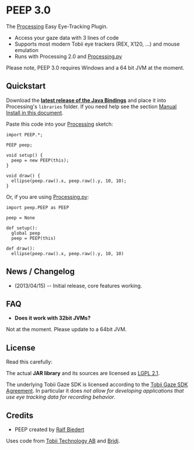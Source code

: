 

# PEEP 3.0 #

The [Processing](http://processing.org) Easy Eye-Tracking Plugin.

  * Access your gaze data with 3 lines of code 
  * Supports most modern Tobii eye trackers (REX, X120, ...) and mouse emulation
  * Runs with Processing 2.0 and [Processing.py](https://github.com/jdf/processing.py)
  
Please note, PEEP 3.0 requires Windows and a 64 bit JVM at the moment.


## Quickstart ##

Download the __[latest release of the Java Bindings](http://s.xr.io/peep/latest.zip)__ and place it into Processing's `libraries` folder. If you need help see the section [Manual Install in this document](http://wiki.processing.org/w/How_to_Install_a_Contributed_Library).

  
Paste this code into your  [Processing](http://processing.org) sketch:

	import PEEP.*;

	PEEP peep;

	void setup() {
	  peep = new PEEP(this);
	}

	void draw() {
	  ellipse(peep.raw().x, peep.raw().y, 10, 10);  
	}

 
Or, if you are using [Processing.py](https://github.com/jdf/processing.py):
  
	import peep.PEEP as PEEP
	
	peep = None

	def setup():
	  global peep
	  peep = PEEP(this)
	
	def draw():
	  ellipse(peep.raw().x, peep.raw().y, 10, 10)




## News / Changelog ##

  * (2013/04/15) -- Initial release, core features working.



## FAQ ##

  * __Does it work with 32bit JVMs?__

  Not at the moment. Please update to a 64bit JVM.


## License ##

Read this carefully:

The actual __JAR library__ and its sources are licensed as [LGPL 2.1](http://www.gnu.org/licenses/lgpl-2.1.html). 

The underlying Tobii Gaze SDK is licensed according to the [Tobii Gaze SDK Agreement](http://www.tobii.com/gaze-interaction/global/products-services/tobii-gaze-sdk/). In particular it does _not allow for developing applications that use eye tracking data for recording behavior_.



## Credits ##

  * PEEP created by [Ralf Biedert](http://xr.io)

Uses code from [Tobii Technology AB](http://tobii.com) and [Bridj](https://code.google.com/p/bridj/).

